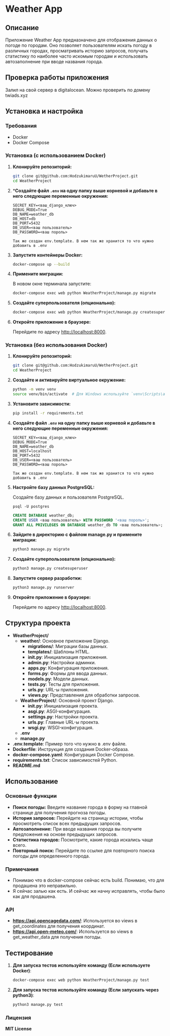 # Weather App

## Описание

Приложение Weather App предназначено для отображения данных о погоде по городам. Оно позволяет пользователям искать погоду в различных городах, просматривать историю запросов, получать статистику по наиболее часто искомым городам и использовать автозаполнение при вводе названия города.

## Проверка работы приложения

Залил на свой сервер в digitalocean. Можно проверить по домену twiads.xyz 

## Установка и настройка

### Требования

- Docker
- Docker Compose

### Установка (с использованием Docker)

1. **Клонируйте репозиторий:**

    ```bash
    git clone git@github.com:HodzukimaruU/WetherProject.git
    cd WeatherProject
    ```

2. ***Создайте файл `.env` на одну папку выше корневой и добавьте в него следующие переменные окружения:**

    ```.env
    SECRET_KEY=<ваш_django_ключ>
    DEBUG_MODE=True
    DB_NAME=weather_db
    DB_HOST=db
    DB_PORT=5432
    DB_USER=<ваш пользователь>
    DB_PASSWORD=<ваш пороль>

    Так же создан env.template. В нем так же хранится то что нужно добавить в .env
    ```

3. **Запустите контейнеры Docker:**

    ```bash
    docker-compose up --build
    ```

4. **Примените миграции:**

    В новом окне терминала запустите:

    ```bash
    docker-compose exec web python WeatherProject/manage.py migrate
    ```

5. **Создайте суперпользователя (опционально):**

    ```bash
    docker-compose exec web python WeatherProject/manage.py createsuperuser
    ```

6. **Откройте приложение в браузере:**

    Перейдите по адресу [http://localhost:8000](http://localhost:8000).

### Установка (без использования Docker)

1. **Клонируйте репозиторий:**

    ```bash
    git clone git@github.com:HodzukimaruU/WetherProject.git
    cd WeatherProject
    ```

2. **Создайте и активируйте виртуальное окружение:**

    ```bash
    python -m venv venv
    source venv/bin/activate  # Для Windows используйте `venv\Scripts\activate`
    ```

3. **Установите зависимости:**

    ```bash
    pip install -r requirements.txt
    ```

4. **Создайте файл `.env` на одну папку выше корневой и добавьте в него следующие переменные окружения:**

    ```.env
    SECRET_KEY=<ваш_django_ключ>
    DEBUG_MODE=True
    DB_NAME=weather_db
    DB_HOST=localhost
    DB_PORT=5432
    DB_USER=<ваш пользователь>
    DB_PASSWORD=<ваш пороль>

    Так же создан env.template. В нем так же хранится то что нужно добавить в .env
    ```

5. **Настройте базу данных PostgreSQL:**

    Создайте базу данных и пользователя PostgreSQL.

    ```Подключение к PostgreSQL как суперпользователь
    psql -U postgres
    ```

    ```sql
    CREATE DATABASE weather_db;
    CREATE USER <ваш пользователь> WITH PASSWORD '<ваш пороль>';
    GRANT ALL PRIVILEGES ON DATABASE weather_db TO <ваш пользователь>;
    ```

6. **Зайдите в директорию с файлом manage.py и примените миграции:**

    ```bash
    python3 manage.py migrate
    ```

7. **Создайте суперпользователя (опционально):**

    ```bash
    python3 manage.py createsuperuser
    ```

8. **Запустите сервер разработки:**

    ```bash
    python3 manage.py runserver
    ```

9. **Откройте приложение в браузере:**

    Перейдите по адресу [http://localhost:8000](http://localhost:8000).

## Структура проекта
- **WeatherProject/**
   - **weather/**: Основное приложение Django.
     - **migrations/**: Миграции базы данных.
     - **templates/**: Шаблоны HTML.
     - **__init__.py**: Инициализация приложения.
     - **admin.py**: Настройки админки.
     - **apps.py**: Конфигурация приложения.
     - **forms.py**: Формы для ввода данных.
     - **models.py**: Модели данных.
     - **tests.py**: Тесты для приложения.
     - **urls.py**: URL-ы приложения.
     - **views.py**: Представления для обработки запросов.
   - **WeatherProject/**: Основной проект Django.
     - **__init__.py**: Инициализация проекта.
     - **asgi.py**: ASGI-конфигурация.
     - **settings.py**: Настройки проекта.
     - **urls.py**: Главные URL-ы проекта.
     - **wsgi.py**: WSGI-конфигурация.
   - **.env**
   - **manage.py**
- **.env.template**: Пример того что нужно в .env файле.
- **Dockerfile**: Инструкция для создания Docker-образа.
- **docker-compose.yaml**: Конфигурация Docker Compose.
- **requirements.txt**: Список зависимостей Python.
- **README.md**

## Использование

### Основные функции

- **Поиск погоды:** Введите название города в форму на главной странице для получения прогноза погоды.
- **История запросов:** Перейдите на страницу истории, чтобы просмотреть список всех предыдущих запросов.
- **Автозаполнение:** При вводе названия города вы получите предложения на основе предыдущих запросов.
- **Статистика городов:** Посмотрите, какие города искались чаще всего.
- **Повторный поиск:** Перейдите по ссылке для повторного поиска погоды для определенного города.

### Примечания
- Понимаю что в docker-compose сейчас есть build. Понимаю, что для продашена это неправильно.
- Я сейчас залью как есть. И сейчас же начну исправлять, чтобы было как для продашена.

### API

- **https://api.opencagedata.com/**: Используется во views в get_coordinates для получения координат.
- **https://api.open-meteo.com/**: Используется во views в get_weather_data для получения погоды.

## Тестирование

1. **Для запуска тестов используйте команду (Если используете Docker)**: 

    ```bash
    docker-compose exec web python WeatherProject/manage.py test
    ```

2. **Для запуска тестов используйте команду (Если запускать через python3)**: 

    ```bash
    python3 manage.py test
    ```

### Лицензия

**MIT License**

